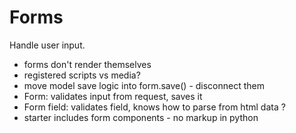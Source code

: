 # Forms

Handle user input.

- forms don't render themselves
- registered scripts vs media?
- move model save logic into form.save() - disconnect them
- Form: validates input from request, saves it
- Form field: validates field, knows how to parse from html data ?
- starter includes form components - no markup in python
